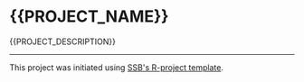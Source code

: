 # {{PROJECT_NAME}}

{{PROJECT_DESCRIPTION}}


---

This project was initiated using [SSB's R-project template](https://github.com/statisticsnorway/ssb-templater).

